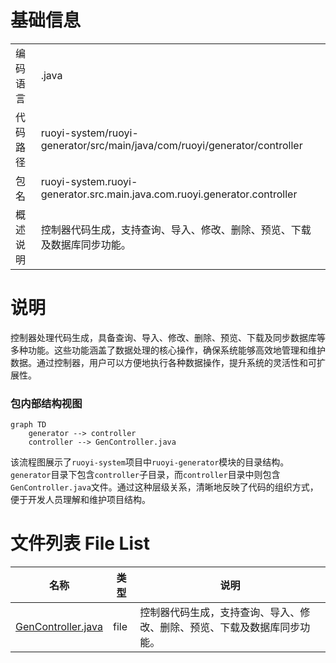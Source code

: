 # 基础信息

|      |      |
|------|------|
| 编码语言 | .java |
| 代码路径 | ruoyi-system/ruoyi-generator/src/main/java/com/ruoyi/generator/controller |
| 包名 | ruoyi-system.ruoyi-generator.src.main.java.com.ruoyi.generator.controller |
| 概述说明 | 控制器代码生成，支持查询、导入、修改、删除、预览、下载及数据库同步功能。 |

# 说明

控制器处理代码生成，具备查询、导入、修改、删除、预览、下载及同步数据库等多种功能。这些功能涵盖了数据处理的核心操作，确保系统能够高效地管理和维护数据。通过控制器，用户可以方便地执行各种数据操作，提升系统的灵活性和可扩展性。


### 包内部结构视图

```mermaid
graph TD
    generator --> controller
    controller --> GenController.java
```

该流程图展示了`ruoyi-system`项目中`ruoyi-generator`模块的目录结构。`generator`目录下包含`controller`子目录，而`controller`目录中则包含`GenController.java`文件。通过这种层级关系，清晰地反映了代码的组织方式，便于开发人员理解和维护项目结构。

# 文件列表 File List

| 名称   | 类型  | 说明 |
|-------|------|-------------|
| [GenController.java](GenController.md) | file | 控制器代码生成，支持查询、导入、修改、删除、预览、下载及数据库同步功能。 |


